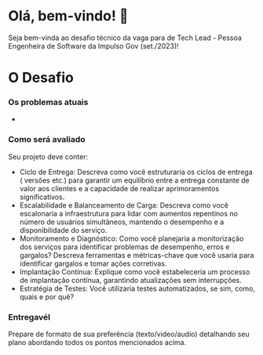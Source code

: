# Olá, bem-vindo! 🖖
Seja bem-vinda ao desafio técnico da vaga para de Tech Lead - Pessoa Engenheira de Software da Impulso Gov (set./2023)!

# O Desafio


### Os problemas atuais
- 

### Como será avaliado
Seu projeto deve conter:
- Ciclo de Entrega: Descreva como você estruturaria os ciclos de entrega ( versões etc.) para garantir um equilíbrio entre a entrega constante de valor aos clientes e a capacidade de realizar aprimoramentos significativos.
- Escalabilidade e Balanceamento de Carga: Descreva como você escalonaria a infraestrutura para lidar com aumentos repentinos no número de usuários simultâneos, mantendo o desempenho e a disponibilidade do serviço.
- Monitoramento e Diagnóstico: Como você planejaria a monitorização dos serviços para identificar problemas de desempenho, erros e gargalos? Descreva ferramentas e métricas-chave que você usaria para identificar gargalos e tomar ações corretivas.
- Implantação Contínua: Explique como você estabeleceria um processo de implantação contínua, garantindo atualizações sem interrupções.
- Estratégia de Testes: Você utilizaria testes automatizados, se sim, como, quais e por quê?

### Entregavél
Prepare de formato de sua preferência (texto/video/audio) detalhando seu plano abordando todos os pontos mencionados acima.
